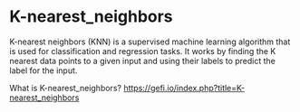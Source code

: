 # K-nearest_neighbors

K-nearest neighbors (KNN) is a supervised machine learning algorithm that is used for classification and regression tasks. It works by finding the K nearest data points to a given input and using their labels to predict the label for the input.

What is K-nearest_neighbors? https://gefi.io/index.php?title=K-nearest_neighbors
